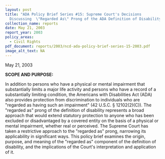 ```yaml
---
layout: post
title: "ADA Policy Brief Series #15: Supreme Court's Decisions
  Discussing  \"Regarded As\" Prong of the ADA Definition of Disability"
collection_name: reports
date: May 21, 2003
report_year: 2003
policy_areas:
  - Civil Rights
pdf_document: reports/2003/ncd-ada-policy-brief-series-15-2003.pdf
image_alt_text: NA
---
```

M﻿ay 21, 2003

**S﻿COPE AND PURPOSE:**

In addition to persons who have a physical or mental impairment that substantially limits a major life activity and persons who have a record of a substantially limiting condition, the Americans with Disabilities Act (ADA) also provides protection from discrimination to individuals who are "regarded as having such an impairment" (42 U.S.C. § 12102(2)(C)). The "regarded as" prong of the definition of disability represents a broad approach that would extend statutory protection to anyone who has been excluded or disadvantaged by a covered entity on the basis of a physical or mental impairment, whether real or perceived. The Supreme Court has taken a restrictive approach to the "regarded as" prong, narrowing its applicability in significant ways. This policy brief examines the origin, purpose, and meaning of the "regarded as" component of the definition of disability, and the implications of the Court's interpretation and application of it.